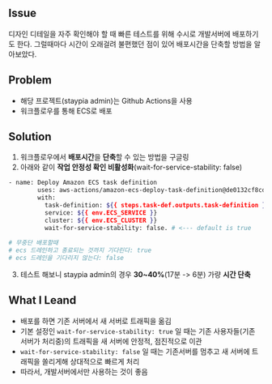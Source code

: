 ## Issue
디자인 디테일을 자주 확인해야 할 때 빠른 테스트를 위해 수시로 개발서버에 배포하기도 한다. 그럴때마다 시간이 오래걸려 불편했던 점이 있어 배포시간을 단축할 방법을 알아보았다.

## Problem
+ 해당 프로젝트(staypia admin)는 Github Actions을 사용
+ 워크플로우를 통해 ECS로 배포

## Solution
1. 워크플로우에서 **배포시간**을 **단축**할 수 있는 방법을 구글링
2. 아래와 같이 **작업 안정성 확인 비활성화**(wait-for-service-stability: false)
```bash
- name: Deploy Amazon ECS task definition
        uses: aws-actions/amazon-ecs-deploy-task-definition@de0132cf8cdedb79975c6d42b77eb7ea193cf28e
        with:
          task-definition: ${{ steps.task-def.outputs.task-definition }}
          service: ${{ env.ECS_SERVICE }}
          cluster: ${{ env.ECS_CLUSTER }}
          wait-for-service-stability: false. # <--- default is true
          
# 무중단 배포할때
# ecs 드레인하고 종료되는 것까지 기다린다: true
# ecs 드레인을 기다리지 않는다: false
```
3. 테스트 해보니 staypia admin의 경우 **30~40%**(17분 -> 6분) 가량 **시간 단축**

## What I Leand
+ 배포를 하면 기존 서버에서 새 서버로 트래픽을 옮김
+ 기본 설정인 `wait-for-service-stability: true` 일 때는 기존 사용자들(기존 서버가 처리중)의 트래픽을 새 서버에 안정적, 점진적으로 이관
+ `wait-for-service-stability: false` 일 때는 기존서버를 멈추고 새 서버에 트래픽을 쏠리게해 상대적으로 빠르게 처리
+ 따라서, 개발서버에서만 사용하는 것이 좋음
